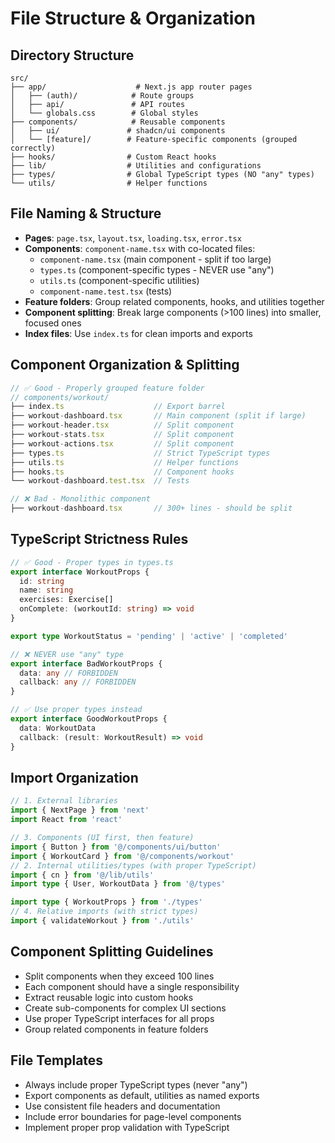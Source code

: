 # File Structure & Organization

## Directory Structure

```
src/
├── app/                    # Next.js app router pages
│   ├── (auth)/            # Route groups
│   ├── api/               # API routes
│   └── globals.css        # Global styles
├── components/            # Reusable components
│   ├── ui/               # shadcn/ui components
│   └── [feature]/        # Feature-specific components (grouped correctly)
├── hooks/                # Custom React hooks
├── lib/                  # Utilities and configurations
├── types/                # Global TypeScript types (NO "any" types)
└── utils/                # Helper functions
```

## File Naming & Structure

- **Pages**: `page.tsx`, `layout.tsx`, `loading.tsx`, `error.tsx`
- **Components**: `component-name.tsx` with co-located files:
  - `component-name.tsx` (main component - split if too large)
  - `types.ts` (component-specific types - NEVER use "any")
  - `utils.ts` (component-specific utilities)
  - `component-name.test.tsx` (tests)
- **Feature folders**: Group related components, hooks, and utilities together
- **Component splitting**: Break large components (>100 lines) into smaller, focused ones
- **Index files**: Use `index.ts` for clean imports and exports

## Component Organization & Splitting

```typescript
// ✅ Good - Properly grouped feature folder
// components/workout/
├── index.ts                    // Export barrel
├── workout-dashboard.tsx       // Main component (split if large)
├── workout-header.tsx          // Split component
├── workout-stats.tsx           // Split component
├── workout-actions.tsx         // Split component
├── types.ts                    // Strict TypeScript types
├── utils.ts                    // Helper functions
├── hooks.ts                    // Component hooks
└── workout-dashboard.test.tsx  // Tests

// ❌ Bad - Monolithic component
├── workout-dashboard.tsx       // 300+ lines - should be split
```

## TypeScript Strictness Rules

```typescript
// ✅ Good - Proper types in types.ts
export interface WorkoutProps {
  id: string
  name: string
  exercises: Exercise[]
  onComplete: (workoutId: string) => void
}

export type WorkoutStatus = 'pending' | 'active' | 'completed'

// ❌ NEVER use "any" type
export interface BadWorkoutProps {
  data: any // FORBIDDEN
  callback: any // FORBIDDEN
}

// ✅ Use proper types instead
export interface GoodWorkoutProps {
  data: WorkoutData
  callback: (result: WorkoutResult) => void
}
```

## Import Organization

```typescript
// 1. External libraries
import { NextPage } from 'next'
import React from 'react'

// 3. Components (UI first, then feature)
import { Button } from '@/components/ui/button'
import { WorkoutCard } from '@/components/workout'
// 2. Internal utilities/types (with proper TypeScript)
import { cn } from '@/lib/utils'
import type { User, WorkoutData } from '@/types'

import type { WorkoutProps } from './types'
// 4. Relative imports (with strict types)
import { validateWorkout } from './utils'
```

## Component Splitting Guidelines

- Split components when they exceed 100 lines
- Each component should have a single responsibility
- Extract reusable logic into custom hooks
- Create sub-components for complex UI sections
- Use proper TypeScript interfaces for all props
- Group related components in feature folders

## File Templates

- Always include proper TypeScript types (never "any")
- Export components as default, utilities as named exports
- Use consistent file headers and documentation
- Include error boundaries for page-level components
- Implement proper prop validation with TypeScript
